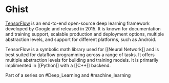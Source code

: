 # Ghist
[TensorFlow](https://www.simplilearn.com/optimizing-deep-learning-with-tensorflow-article "TensorFlow") is an end-to-end open-source deep learning framework developed by Google and released in 2015. It is known for documentation and training support, scalable production and deployment options, multiple abstraction levels, and support for different platforms, such as Android.

TensorFlow is a symbolic math library used for [[Neural Network]] and is best suited for dataflow programming across a range of tasks. It offers multiple abstraction levels for building and training models. It is primarily implimented in [[Python]] with a [[C++]] backend.

Part of a series on #Deep_Learning and #machine_learning 